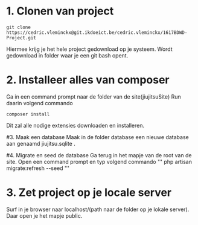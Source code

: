 # 1. Clonen van project
```
git clone https://cedric.vleminckx@git.ikdoeict.be/cedric.vleminckx/1617BDWD-Project.git
```
Hiermee krijg je het hele project gedownload op je systeem.
Wordt gedownload in folder waar je een git bash opent.


# 2. Installeer alles van composer
Ga in een command prompt naar de folder van de site(jiujitsuSite)
Run daarin volgend commando
```
composer install
```
Dit zal alle nodige extensies downloaden en installeren.

#3. Maak een database
Maak in de folder database een nieuwe database aan genaamd jiujitsu.sqlite .

#4. Migrate en seed de database
Ga terug in het mapje van de root van de site.
Open een command prompt en typ volgend commando
'''
php artisan migrate:refresh --seed
'''

# 3. Zet project op je locale server
Surf in je browser naar localhost/(path naar de folder op je lokale server).
Daar open je het mapje public.
